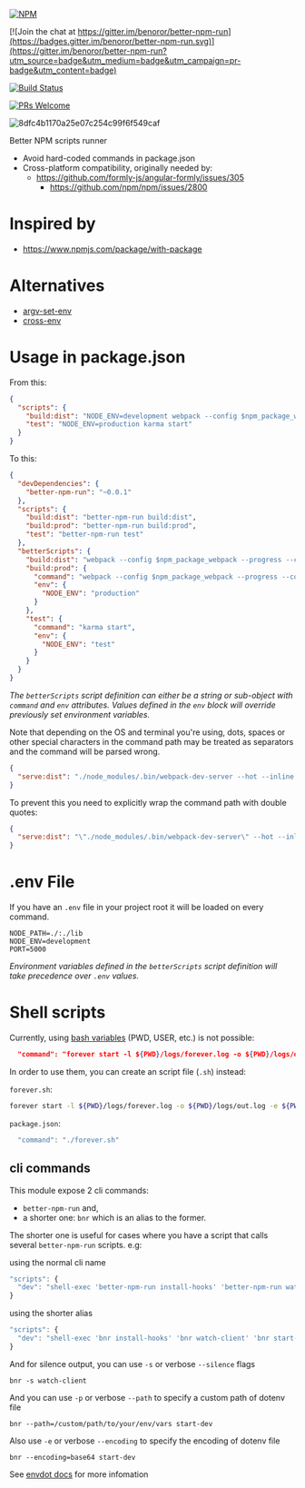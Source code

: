 [![NPM](https://nodei.co/npm/better-npm-run.png)](https://npmjs.org/package/better-npm-run)

[![Join the chat at https://gitter.im/benoror/better-npm-run](https://badges.gitter.im/benoror/better-npm-run.svg)](https://gitter.im/benoror/better-npm-run?utm_source=badge&utm_medium=badge&utm_campaign=pr-badge&utm_content=badge)

[![Build Status](https://semaphoreci.com/api/v1/benoror/better-npm-run/branches/master/badge.svg)](https://semaphoreci.com/benoror/better-npm-run)

[![PRs Welcome](https://img.shields.io/badge/PRs-welcome-brightgreen.svg?style=flat-square)](http://makeapullrequest.com)

![8dfc4b1170a25e07c254c99f6f549caf](https://user-images.githubusercontent.com/119117/33388438-9c08ff52-d4f5-11e7-87dc-cdcb085a907f.png)

Better NPM scripts runner

- Avoid hard-coded commands in package.json
- Cross-platform compatibility, originally needed by:
    - https://github.com/formly-js/angular-formly/issues/305
        - https://github.com/npm/npm/issues/2800

# Inspired by

- https://www.npmjs.com/package/with-package

# Alternatives

- [argv-set-env](https://github.com/kentcdodds/argv-set-env)
- [cross-env](https://github.com/kentcdodds/cross-env)

# Usage in package.json

From this:
```JSON
{
  "scripts": {
    "build:dist": "NODE_ENV=development webpack --config $npm_package_webpack --progress --colors",
    "test": "NODE_ENV=production karma start"
  }
}
```

To this:
```JSON
{
  "devDependencies": {
    "better-npm-run": "~0.0.1"
  },
  "scripts": {
    "build:dist": "better-npm-run build:dist",
    "build:prod": "better-npm-run build:prod",
    "test": "better-npm-run test"
  },
  "betterScripts": {
    "build:dist": "webpack --config $npm_package_webpack --progress --colors",
    "build:prod": {
      "command": "webpack --config $npm_package_webpack --progress --colors",
      "env": {
        "NODE_ENV": "production"
      }
    },
    "test": {
      "command": "karma start",
      "env": {
        "NODE_ENV": "test"
      }
    }
  }
}
```

_The `betterScripts` script definition can either be a string or sub-object with `command` and `env` attributes. Values defined in the `env` block will override previously set environment variables._

Note that depending on the OS and terminal you're using, dots, spaces or other special characters in the command path may be treated as separators and the command will be parsed wrong.

```JSON
{
  "serve:dist": "./node_modules/.bin/webpack-dev-server --hot --inline --config webpack/development.js"
}
```

To prevent this you need to explicitly wrap the command path with double quotes:

```JSON
{
  "serve:dist": "\"./node_modules/.bin/webpack-dev-server\" --hot --inline --config webpack/development.js"
}
```

# .env File

If you have an `.env` file in your project root it will be loaded on every command.

```
NODE_PATH=./:./lib
NODE_ENV=development
PORT=5000
```

_Environment variables defined in the `betterScripts` script definition will take precedence over `.env` values._

# Shell scripts

Currently, using [bash variables](http://tldp.org/LDP/abs/html/internalvariables.html) (PWD, USER, etc.) is not possible:

``` JSON
  "command": "forever start -l ${PWD}/logs/forever.log -o ${PWD}/logs/out.log -e ${PWD}/logs/errors.log -a index.js",
```

In order to use them, you can create an script file (`.sh`) instead:

`forever.sh`:
``` bash
forever start -l ${PWD}/logs/forever.log -o ${PWD}/logs/out.log -e ${PWD}/logs/errors.log -a index.js
```

`package.json`:
``` javascript
  "command": "./forever.sh"
```

## cli commands

This module expose 2 cli commands:
- `better-npm-run` and,
- a shorter one: `bnr` which is an alias to the former.

The shorter one is useful for cases where you have a script that calls several `better-npm-run` scripts. e.g:

using the normal cli name

```javascript
"scripts": {
  "dev": "shell-exec 'better-npm-run install-hooks' 'better-npm-run watch-client' 'better-npm-run start-dev' 'better-npm-run start-dev-api' 'better-npm-run start-dev-worker' 'better-npm-run start-dev-socket'",
}
```

using the shorter alias

```javascript
"scripts": {
  "dev": "shell-exec 'bnr install-hooks' 'bnr watch-client' 'bnr start-dev' 'bnr start-dev-api' 'bnr start-dev-worker' 'bnr start-dev-socket'",
}
```

And for silence output, you can use `-s` or verbose `--silence` flags

```
bnr -s watch-client
```

And you can use `-p` or verbose `--path` to specify a custom path of dotenv file

```
bnr --path=/custom/path/to/your/env/vars start-dev
```

Also use `-e` or verbose `--encoding` to specify the encoding of dotenv file

```
bnr --encoding=base64 start-dev
```

See [envdot docs](https://github.com/motdotla/dotenv) for more infomation
